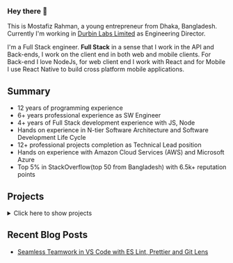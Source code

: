 ### Hey there 👋   
This is Mostafiz Rahman, a young entrepreneur from Dhaka, Bangladesh. Currently I'm working in [Durbin Labs Limited](http://durbinlabs.com) as Engineering Director. 

I'm a Full Stack engineer. **Full Stack** in a sense that I work in the API and Back-ends, I work on the client end in both web and mobile clients. For Back-end I love NodeJs, for web client end I work with React and for Mobile I use React Native to build cross platform mobile applications. 


## Summary  
-   12 years of programming experience
-   6+ years professional experience as SW Engineer
-   4+ years of Full Stack development experience with JS, Node
-   Hands on experience in N-tier Software Architecture and Software Development Life Cycle
-   12+ professional projects completion as Technical Lead position
-   Hands on experience with Amazon Cloud Services (AWS) and Microsoft Azure
-   Top 5% in StackOverflow(top 50 from Bangladesh) with 6.5k+ reputation points


##  Projects 
<Details> 
 <summary>Click here to show projects</summary>

>  [**Doctor Dekhao**](http://doctordekhao.com.bd/) - Technical Project Manager & DevOps Engineer
> Doctor Dekhao is the Uber in Healthcare industry. It enables any user to virtually visit a doctor anytime from anywhere within a second. It’s been used by 100,000+ users with an average rating of  **4.3**

> **MyStudy** -  Technical Project Manager & DevOps Engineer
> MyStudy is an educational platform by  _Grameenphone(_a subsidiary of  **Telenor**  Group_)_. The most challenging part of the project was to ensure handling 100,000 concurrent users.
 
 
> [**DuMedico**](http://dumedico.com.bd/)  -  Team Lead
>DuMedico is a platform that connects Doctors, Patients & Pharmacies. With AI and Advanced Prediction algorithms it helps doctors to focus on patient’s diagnosis without any distraction.

> **Nikunzo** -  Solution Architect & Team Lead
> Nikunzo is a complete solution for the managing multi-unit residential buildings. With it’s four modules (Security, Accounting, Communication, User Directory management) it brings the residents, staffs, housing committee together under a single platform.

> [**LifePlus**](http://lifeplusbd.com/)  - Technical Project Manager & Team Lead
> LifePlus is a platform offered by  _Lab Aid Limited_  to help their user take appointments, collect samples for tests from home, order medicines and many more. It’s been used in their 22 branches across the country.

> **PWD Project Management Software** - Technical Project Manager & Team Lead
> This project management software is built for 500+ engineers from field and design unit of  [_Public Works Department_](http://pwd.gov.bd/)  to create and manage their projects at granular level. Currently there are 2500+ projects managed via the system.

> **Stadium** - Technical Project Manager & Team Lead
Stadium is a platform offered by  [_Canadian Wealth Inc_](https://canadian-wealth.ca/)  that enables the users to order food and drinks at their seat while watching live sports in the Stadiums.
</Details>


## Recent Blog Posts  
- [Seamless Teamwork in VS Code with ES Lint, Prettier and Git Lens](https://dev.to/mostafiz93/seamless-team-work-in-vs-code-with-es-lint-prettier-and-git-lens-360d)

